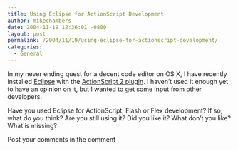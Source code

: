 ```yaml
---
title: Using Eclipse for ActionScript Development
author: mikechambers
date: 2004-11-19 12:36:01 -0800
layout: post
permalink: /2004/11/19/using-eclipse-for-actionscript-development/
categories:
  - General
---
```



In my never ending quest for a decent code editor on OS X, I have recently installed [Eclipse][1] with the [ActionScript 2 plugin][2]. I haven&#8217;t used it enough yet to have an opinion on it, but I wanted to get some input from other developers.

Have you used Eclipse for ActionScript, Flash or Flex development? If so, what do you think? Are you still using it? Did you like it? What don&#8217;t you like? What is missing?

Post your comments in the comment

 [1]: http://www.eclipse.org/
 [2]: http://sourceforge.net/projects/aseclipseplugin/